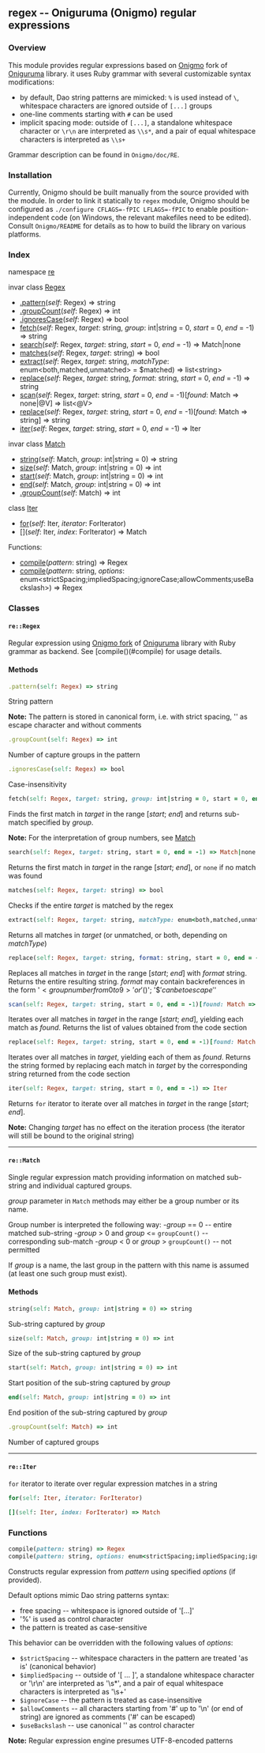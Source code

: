 ## regex -- Oniguruma (Onigmo) regular expressions

### Overview
This module provides regular expressions based on [Onigmo](https://github.com/k-takata/Onigmo) fork of [Oniguruma](http://www.geocities.jp/kosako3/oniguruma/)
library. it uses Ruby grammar with several customizable syntax modifications:
- by default, Dao string patterns are mimicked: `%` is used instead of `\`, whitespace characters are ignored outside of `[...]` groups
- one-line comments starting with `#` can be used
- implicit spacing mode: outside of `[...]`, a standalone whitespace character or `\r\n` are interpreted as `\\s*`, and a pair of equal whitespace characters
is interpreted as `\\s+`

Grammar description can be found in `Onigmo/doc/RE`.

### Installation
Currently, Onigmo should be built manually from the source provided with the module. In order to link it statically to `regex` module,  Onigmo should be
configured as `./configure CFLAGS=-fPIC LFLAGS=-fPIC` to enable position-independent code (on Windows, the relevant makefiles need to be edited). Consult
`Onigmo/README` for details as to how to build the library on various platforms.

### Index
namespace [re](#re)

invar class [Regex](#regex)
- [.pattern](#pattern)(_self_: Regex) => string
- [.groupCount](#groupcount)(_self_: Regex) => int
- [.ignoresCase](#ignorescase)(_self_: Regex) => bool
- [fetch](#fetch)(_self_: Regex, _target_: string, _group_: int|string = 0, _start_ = 0, _end_ = -1) => string
- [search](#search)(_self_: Regex, _target_: string, _start_ = 0, _end_ = -1) => Match|none
- [matches](#matches)(_self_: Regex, _target_: string) => bool
- [extract](#extract)(_self_: Regex, _target_: string, _matchType_: enum&lt;both,matched,unmatched&gt; = $matched) => list&lt;string&gt;
- [replace](#replace)(_self_: Regex, _target_: string, _format_: string, _start_ = 0, _end_ = -1) => string
- [scan](#scan)(_self_: Regex, _target_: string, _start_ = 0, _end_ = -1)[_found_: Match => none|@V] => list&lt;@V&gt;
- [replace](#replace2)(_self_: Regex, _target_: string, _start_ = 0, _end_ = -1)[_found_: Match => string] => string
- [iter](#iter)(_self_: Regex, _target_: string, _start_ = 0, _end_ = -1) => Iter

invar class [Match](#match)
- [string](#string)(_self_: Match, _group_: int|string = 0) => string
- [size](#size)(_self_: Match, _group_: int|string = 0) => int
- [start](#start)(_self_: Match, _group_: int|string = 0) => int
- [end](#end)(_self_: Match, _group_: int|string = 0) => int
- [.groupCount](#groupcount2)(_self_: Match) => int

class [Iter](#iter2)
- [for](#for)(_self_: Iter, _iterator_: ForIterator)
- [<span>[]</span>](#index)(_self_: Iter, _index_: ForIterator) => Match

Functions:
- [compile](#compile)(_pattern_: string) => Regex
- [compile](#compile)(_pattern_: string, _options_: enum&lt;strictSpacing;impliedSpacing;ignoreCase;allowComments;useBackslash&gt;) => Regex

<a name="re"></a>
### Classes
#### <a name="Regex">`re::Regex`</a>
Regular expression using [Onigmo fork](https://github.com/k-takata/Onigmo) of [Oniguruma](http://www.geocities.jp/kosako3/oniguruma/) library with Ruby grammar as backend. See [compile()(#compile) for usage details.
#### Methods
<a name="pattern"></a>
```ruby
.pattern(self: Regex) => string
```
String pattern

__Note:__ The pattern is stored in canonical form, i.e. with strict spacing, '\' as escape character and without comments
<a name="groupcount"></a>
```ruby
.groupCount(self: Regex) => int
```
Number of capture groups in the pattern
<a name="ignorescase"></a>
```ruby
.ignoresCase(self: Regex) => bool
```
Case-insensitivity
<a name="fetch"></a>
```ruby
fetch(self: Regex, target: string, group: int|string = 0, start = 0, end = -1) => string
```
Finds the first match in *target* in the range [*start*; *end*] and returns sub-match specified by *group*.

__Note:__ For the interpretation of group numbers, see [Match](#match)
<a name="search"></a>
```ruby
search(self: Regex, target: string, start = 0, end = -1) => Match|none
```
Returns the first match in *target* in the range [*start*; *end*], or `none` if no match was found
<a name="match"></a>
```ruby
matches(self: Regex, target: string) => bool
```
Checks if the entire *target* is matched by the regex
<a name="extract"></a>
```ruby
extract(self: Regex, target: string, matchType: enum<both,matched,unmatched> = $matched) => list<string>
```
Returns all matches in *target* (or unmatched, or both, depending on *matchType*)
<a name="replace"></a>
```ruby
replace(self: Regex, target: string, format: string, start = 0, end = -1) => string
```
Replaces all matches in *target* in the range [*start*; *end*] with *format* string. Returns the entire resulting string. *format* may contain backreferences
in the form '$<group number from 0 to 9>' or '$(<group name>)'; '$$' can be to escape '$'
 <a name="scan"></a>
 ```ruby
 scan(self: Regex, target: string, start = 0, end = -1)[found: Match => none|@V] => list<@V>
 ```
 Iterates over all matches in *target* in the range [*start*; *end*], yielding each match as *found*. Returns the list of values obtained from the code
 section
 <a name="replace2"></a>
 ```ruby
 replace(self: Regex, target: string, start = 0, end = -1)[found: Match => string] => string
 ```
 Iterates over all matches in *target*, yielding each of them as *found*. Returns the string formed by replacing each match in *target* by the corresponding
 string returned from the code section
 <a name="iter"></a>
 ```ruby
 iter(self: Regex, target: string, start = 0, end = -1) => Iter
 ```
 Returns `for` iterator to iterate over all matches in *target* in the range [*start*; *end*].

__Note:__ Changing *target* has no effect on the iteration process (the iterator will still be bound to the original string)

------
#### <a name="match">`re::Match`</a>
Single regular expression match providing information on matched sub-string and individual captured groups.

*group* parameter in `Match` methods may either be a group number or its name.

Group number is interpreted the following way:
-*group* == 0 -- entire matched sub-string
-*group* > 0 and *group* <= `groupCount()` -- corresponding sub-match
-*group* < 0 or *group* > `groupCount()` -- not permitted

If *group* is a name, the last group in the pattern with this name is assumed (at least one such group must exist).
#### Methods
<a name="string"></a>
```ruby
string(self: Match, group: int|string = 0) => string
```
Sub-string captured by *group*
<a name="size"></a>
```ruby
size(self: Match, group: int|string = 0) => int
```
Size of the sub-string captured by *group*
<a name="start"></a>
```ruby
start(self: Match, group: int|string = 0) => int
```
Start position of the sub-string captured by *group*
<a name="end"></a>
```ruby
end(self: Match, group: int|string = 0) => int
```
End position of the sub-string captured by *group*
<a name="groupCount2"></a>
```ruby
.groupCount(self: Match) => int
```
Number of captured groups

------
#### <a name="iter">`re::Iter`</a>
`for` iterator to iterate over regular expression matches in a string
<a name="for"></a>
```ruby
for(self: Iter, iterator: ForIterator)
```
<a name="index"></a>
```ruby
[](self: Iter, index: ForIterator) => Match
```
### Functions
<a name="compile"></a>
```ruby
compile(pattern: string) => Regex
compile(pattern: string, options: enum<strictSpacing;impliedSpacing;ignoreCase;allowComments;useBackslash>) => Regex
```
Constructs regular expression from *pattern* using specified *options* (if provided).

Default options mimic Dao string patterns syntax:
- free spacing -- whitespace is ignored outside of '[...]'
- '%' is used as control character
- the pattern is treated as case-sensitive

This behavior can be overridden with the following values of *options*:
- `$strictSpacing` -- whitespace characters in the pattern are treated 'as is' (canonical behavior)
- `$impliedSpacing` -- outside of '[ ... ]', a standalone whitespace character or '\r\n' are interpreted as '\\s*',
and a pair of equal whitespace characters is interpreted as '\\s+'
- `$ignoreCase` -- the pattern is treated as case-insensitive
- `$allowComments` -- all characters starting from '#' up to '\n' (or end of string) are ignored as comments ('#' can be escaped)
- `$useBackslash` -- use canonical '\' as control character

__Note:__ Regular expression engine presumes UTF-8-encoded patterns
